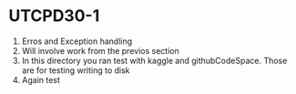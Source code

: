 # UTCPD30-1

1. Erros and Exception handling
2. Will involve work from the previos section 
3. In this directory you ran test with kaggle and githubCodeSpace. Those are for testing writing to disk
4. Again test